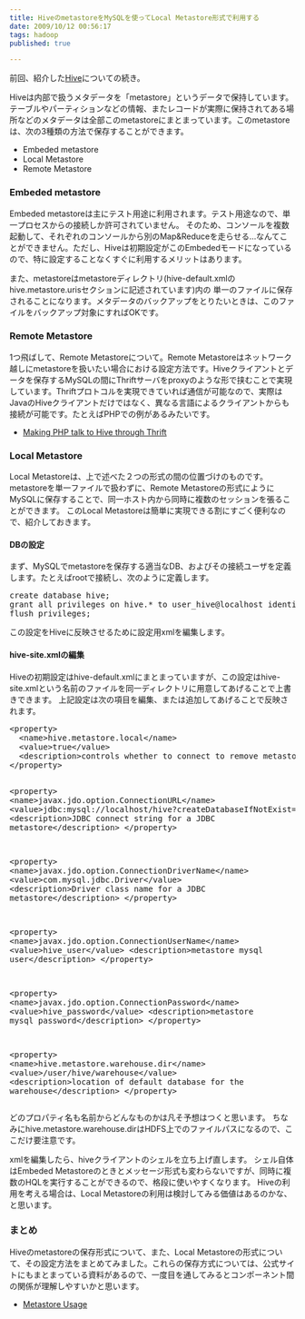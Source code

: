 ```yaml
---
title: HiveのmetastoreをMySQLを使ってLocal Metastore形式で利用する
date: 2009/10/12 00:56:17
tags: hadoop
published: true

---
```


 <p>前回、紹介した<a href="http://blog.katsuma.tv/2009/09/hive_introduction.html">Hive</a>についての続き。</p>

 <p>Hiveは内部で扱うメタデータを「metastore」というデータで保持しています。テーブルやパーティションなどの情報、またレコードが実際に保持されてある場所などのメタデータは全部このmetastoreにまとまっています。このmetastoreは、次の3種類の方法で保存することができます。
</p>

 <p><ul>
     <li>Embeded metastore</li>
     <li>Local Metastore</li>
     <li>Remote Metastore</li>
</ul></p>

 <h3>Embeded metastore</h3>
 <p>Embeded metastoreは主にテスト用途に利用されます。テスト用途なので、単一プロセスからの接続しか許可されていません。
そのため、コンソールを複数起動して、それぞれのコンソールから別のMap&Reduceを走らせる...なんてことができません。ただし、Hiveは初期設定がこのEmbededモードになっているので、特に設定することなくすぐに利用するメリットはあります。</p>

<p>また、metastoreはmetastoreディレクトリ(hive-default.xmlのhive.metastore.urisセクションに記述されています)内の
単一のファイルに保存されることになります。メタデータのバックアップをとりたいときは、このファイルをバックアップ対象にすればOKです。</p>

 <h3>Remote Metastore</h3>
 <p>1つ飛ばして、Remote Metastoreについて。Remote Metastoreはネットワーク越しにmetastoreを扱いたい場合における設定方法です。Hiveクライアントとデータを保存するMySQLの間にThriftサーバをproxyのような形で挟むことで実現しています。Thriftプロトコルを実現できていれば通信が可能なので、実際はJavaのHiveクライアントだけではなく、異なる言語によるクライアントからも接続が可能です。たとえばPHPでの例があるみたいです。</p>

 <p><ul><li><a href="http://www.cultofgary.com/2009/02/24/making-php-talk-to-hive-through-thrift/">Making PHP talk to Hive through Thrift</a></li></ul></p>

 <h3>Local Metastore</h3>

<p>Local Metastoreは、上で述べた２つの形式の間の位置づけのものです。
metastoreを単一ファイルで扱わずに、Remote Metastoreの形式にようにMySQLに保存することで、同一ホスト内から同時に複数のセッションを張ることができます。
このLocal Metastoreは簡単に実現できる割にすごく便利なので、紹介しておきます。
</p>

<h4>DBの設定</h4>
 <p>まず、MySQLでmetastoreを保存する適当なDB、およびその接続ユーザを定義します。たとえばrootで接続し、次のように定義します。</p>

 <p><pre>
create database hive;
grant all privileges on hive.* to user_hive@localhost identified by 'hive_password';
flush privileges;
</pre></p>

 <p>この設定をHiveに反映させるために設定用xmlを編集します。</p>

<h4>hive-site.xmlの編集</h4>
 <p>
Hiveの初期設定はhive-default.xmlにまとまっていますが、この設定はhive-site.xmlという名前のファイルを同一ディレクトリに用意してあげることで上書きできます。
上記設定は次の項目を編集、または追加してあげることで反映されます。
</p>


 <p><pre>
&lt;property&gt;
  &lt;name&gt;hive.metastore.local&lt;/name&gt;
  &lt;value&gt;true&lt;/value&gt;
  &lt;description&gt;controls whether to connect to remove metastore server or open a new metastore server in Hive Client JVM&lt;/description&gt;
&lt;/property&gt;

&lt;property&gt;
  &lt;name&gt;javax.jdo.option.ConnectionURL&lt;/name&gt;
  &lt;value&gt;jdbc:mysql://localhost/hive?createDatabaseIfNotExist=true&lt;/value&gt;
  &lt;description&gt;JDBC connect string for a JDBC metastore&lt;/description&gt;
&lt;/property&gt;

&lt;property&gt;
  &lt;name&gt;javax.jdo.option.ConnectionDriverName&lt;/name&gt;
  &lt;value&gt;com.mysql.jdbc.Driver&lt;/value&gt;
  &lt;description&gt;Driver class name for a JDBC metastore&lt;/description&gt;
&lt;/property&gt;

&lt;property&gt;
  &lt;name&gt;javax.jdo.option.ConnectionUserName&lt;/name&gt;
  &lt;value&gt;hive_user&lt;/value&gt;
  &lt;description&gt;metastore mysql user&lt;/description&gt;
&lt;/property&gt;

&lt;property&gt;
  &lt;name&gt;javax.jdo.option.ConnectionPassword&lt;/name&gt;
  &lt;value&gt;hive_password&lt;/value&gt;
  &lt;description&gt;metastore mysql password&lt;/description&gt;
&lt;/property&gt;

&lt;property&gt;
  &lt;name&gt;hive.metastore.warehouse.dir&lt;/name&gt;
  &lt;value&gt;/user/hive/warehouse&lt;/value&gt;
  &lt;description&gt;location of default database for the warehouse&lt;/description&gt;
&lt;/property&gt;
</pre></p>

 <p>どのプロパティ名も名前からどんなものかは凡そ予想はつくと思います。
ちなみにhive.metastore.warehouse.dirはHDFS上でのファイルパスになるので、ここだけ要注意です。</p>

 <p>xmlを編集したら、hiveクライアントのシェルを立ち上げ直します。
シェル自体はEmbeded Metastoreのときとメッセージ形式も変わらないですが、同時に複数のHQLを実行することができるので、格段に使いやすくなります。
Hiveの利用を考える場合は、Local Metastoreの利用は検討してみる価値はあるのかな、と思います。</p>


  <h3>まとめ</h3>
 <p>Hiveのmetastoreの保存形式について、また、Local Metastoreの形式について、その設定方法をまとめてみました。これらの保存方式については、公式サイトにもまとまっている資料があるので、一度目を通してみるとコンポーネント間の関係が理解しやすいかと思います。</p>

  <p><ul><li><a href="http://wiki.apache.org/hadoop/Hive/AdminManual/MetastoreAdmin?action=AttachFile&do=view&target=metastore_usage.pptx">Metastore Usage</a></li></ul></p>



